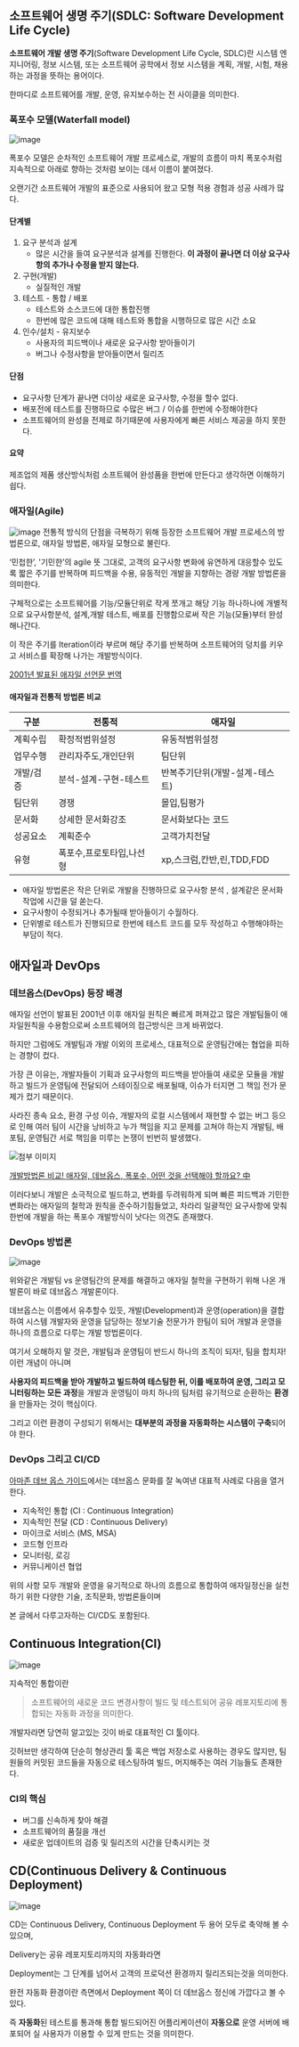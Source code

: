 ## 소프트웨어 생명 주기(SDLC: Software Development Life Cycle) 
**소프트웨어 개발 생명 주기**(Software Development Life Cycle, SDLC)란 시스템 엔지니어링, 정보 시스템, 또는 소프트웨어 공학에서 정보 시스템을 계획, 개발, 시험, 채용하는 과정을 뜻하는 용어이다. 

한마디로 소프트웨어를 개발, 운영, 유지보수하는 전 사이클을 의미한다.

### 폭포수 모델(Waterfall model)

![image](https://media.vlpt.us/images/sjhello/post/c5918eaf-5133-482d-932d-199465fef9a4/Untitled.png)

폭포수 모델은 순차적인 소프트웨어 개발 프로세스로, 개발의 흐름이 마치 폭포수처럼 지속적으로 아래로 향하는 것처럼 보이는 데서 이름이 붙여졌다. 

오랜기간 소프트웨어 개발의 표준으로 사용되어 왔고 모형 적용 경험과 성공 사례가 많다.

#### 단계별

1. 요구 분석과 설계
     - 많은 시간을 들여 요구분석과 설계를 진행한다. **이 과정이 끝나면 더 이상 요구사항의 추가나 수정을 받지 않는다.**
 2. 구현(개발)
     - 실질적인 개발    
 4. 테스트 - 통합 / 배포
     - 테스트와 소스코드에 대한 통합진행
     - 한번에 많은 코드에 대해 테스트와 통합을 시행하므로 많은 시간 소요
 5. 인수/설치 - 유지보수
    - 사용자의 피드백이나 새로운 요구사항 받아들이기
    - 버그나 수정사항을 받아들이면서 릴리즈

#### 단점
- 요구사항 단계가 끝나면 더이상 새로운 요구사항, 수정을 할수 없다.
- 배포전에 테스트를 진행하므로 수많은 버그 / 이슈를 한번에 수정해야한다
- 소프트웨어의 완성을 전제로 하기때문에 사용자에게 빠른 서비스 제공을 하지 못한다.    

#### 요약
제조업의 제품 생산방식처럼 소프트웨어 완성품을 한번에 만든다고 생각하면 이해하기 쉽다.

### 애자일(Agile)
![image](https://media.vlpt.us/images/sjhello/post/ae5e1f81-557b-456b-9eaa-a42d4bf9fd16/Untitled%201.png)
전통적 방식의 단점을 극복하기 위해 등장한 소프트웨어 개발 프로세스의 방법론으로, 애자일 방법론, 애자일 모형으로 불린다.

 ‘민첩한’, '기민한’의 agile 뜻 그대로, 고객의 요구사항 변화에 유연하게 대응할수 있도록 짧은 주기를 반복하며 피드백을 수용, 유동적인 개발을 지향하는 경량 개발 방법론을 의미한다.

구체적으로는 소프트웨어를 기능/모듈단위로 작게 쪼개고 해당 기능 하나하나에 개별적으로 요구사항분석, 설계,개발 테스트, 배포를 진행함으로써 작은 기능(모듈)부터 완성해나간다.

이 작은 주기를 Iteration이라 부르며 해당 주기를 반복하며 소프트웨어의 덩치를 키우고 서비스를 확장해 나가는 개발방식이다.

[2001년 발표된 애자일 선언문 번역](>https://agilemanifesto.org/iso/ko/manifesto.html)


#### 애자일과 전통적 방법론 비교

|구분|전통적|애자일|
|----|-|-|
|계획수립|확정적범위설정|유동적범위설정|
|업무수행|관리자주도,개인단위| 팀단위|
|개발/검증|분석-설계-구현-테스트|반복주기단위(개발-설계-테스트)|
|팀단위|경쟁|몰입,팀평가|
|문서화|상세한 문서화강조|문서화보다는 코드|
|성공요소|계획준수|고객가치전달|
|유형|폭포수,프로토타입,나선형|xp,스크럼,칸반,린,TDD,FDD|

- 애자일 방법론은 작은 단위로 개발을 진행하므로 요구사항 분석 , 설계같은 문서화 작업에 시간을 덜 쏟는다.
- 요구사항이 수정되거나 추가될때 받아들이기 수월하다.
- 단위별로 테스트가 진행되므로 한번에 테스트 코드를 모두 작성하고 수행해야하는 부담이 적다.

## 애자일과 DevOps

### 데브옵스(DevOps) 등장 배경
애자일 선언이 발표된 2001년 이후 애자일  원칙은 빠르게 퍼져갔고 많은 개발팀들이 애자일원칙을 수용함으로써 소프트웨어의 접근방식은 크게 바뀌었다.

하지만 그럼에도 개발팀과 개발 이외의 프로세스, 대표적으로 운영팀간에는 협업을 피하는 경향이 컸다. 

가장 큰 이유는, 개발자들이 기획과 요구사항의 피드백을 받아들여 새로운 모듈을 개발하고 빌드가 운영팀에 전달되어 스테이징으로 배포될때, 이슈가 터지면 그 책임 전가 문제가 컸기 때문이다.

사라진 종속 요소, 환경 구성 이슈, 개발자의 로컬 시스템에서 재현할 수 없는 버그 등으로 인해 여러 팀이 시간을 낭비하고 누가 책임을 지고 문제를 고쳐야 하는지 개발팀, 배포팀, 운영팀간 서로 책임을 미루는 논쟁이 빈번히 발생했다.

![첨부 이미지](https://github.com/jinia91/blogBackUp/blob/main/img/b0ab1bbc-51b8-48b7-9569-0231120fa1b1.png?raw=true)

[개발방법론 비교! 애자일, 데브옵스, 폭포수, 어떤 것을 선택해야 할까요? 中](https://www.youtube.com/watch?v=7KadB1ZUeMk)

이러다보니 개발은 소극적으로 빌드하고,  변화를 두려워하게 되며 빠른 피드백과 기민한 변화라는 애자일의 철학과 원칙을 준수하기힘들었고, 차라리 일괄적인 요구사항에 맞춰 한번에 개발을 하는 폭포수 개발방식이 낫다는 의견도 존재했다.



### DevOps 방법론

![image](https://mblogthumb-phinf.pstatic.net/MjAxOTA0MjJfNDkg/MDAxNTU1OTE5MTQxNTYz.x27cIz_skLfoLu6fmpaa8WgOATYpR2kreJ584oq4jtwg.7eraCTdUja3mZ2ufs_yWYGiOIkZ6Er0NeaWwJWU253Eg.PNG.acornedu/%EC%9D%B4%EB%AF%B8%EC%A7%802.png?type=w800)

위와같은 개발팀 vs 운영팀간의 문제를 해결하고 애자일 철학을 구현하기 위해 나온 개발론이 바로 데브옵스 개발론이다.

데브옵스는 이름에서 유추할수 있듯, 개발(Development)과 운영(operation)을 결합하여 시스템 개발자와 운영을 담당하는 정보기술 전문가가 한팀이 되어 개발과 운영을 하나의 흐름으로 다루는 개발 방법론이다.

여기서 오해하지 말 것은, 개발팀과 운영팀이 반드시 하나의 조직이 되자!, 팀을 합치자! 이런 개념이 아니며

**사용자의 피드백을 받아 개발하고 빌드하여 테스팅한 뒤, 이를 배포하여 운영, 그리고 모니터링하는 모든 과정**을 개발과 운영팀이 마치 하나의 팀처럼 유기적으로 순환하는 **환경**을 만들자는 것이 핵심이다.

그리고 이런 환경이 구성되기 위해서는 **대부분의 과정을 자동화하는 시스템이 구축**되어야 한다.

### DevOps 그리고 CI/CD

[아마존 데브 옵스 가이드](https://aws.amazon.com/ko/devops/what-is-devops/)에서는 데브옵스 문화를 잘 녹여낸 대표적 사례로 다음을 열거한다.

- 지속적인 통합 (CI : Continuous Integration)
- 지속적인 전달 (CD : Continuous Delivery)
- 마이크로 서비스 (MS, MSA)
- 코드형 인프라
- 모니터링, 로깅
- 커뮤니케이션 협업

위의 사항 모두 개발와 운영을 유기적으로 하나의 흐름으로 통합하여 애자일정신을 실천하기 위한 다양한 기술, 조직문화, 방법론들이며 

본 글에서 다루고자하는 CI/CD도 포함된다.

## Continuous Integration(CI)
![image](https://img1.daumcdn.net/thumb/R1280x0/?scode=mtistory2&fname=https%3A%2F%2Fblog.kakaocdn.net%2Fdn%2FbGXdIT%2FbtqI9GkH3wP%2F5Qx2zLKYRxsYWLSoS6KH3K%2Fimg.png)

지속적인 통합이란 
>소프트웨어의 새로운 코드 변경사항이 빌드 및 테스트되어 공유 레포지토리에 통합되는 자동화 과정을 의미한다.

개발자라면 당연히 알고있는 깃이 바로 대표적인 CI 툴이다. 

깃허브만 생각하여 단순히 형상관리 툴 혹은 백업 저장소로 사용하는 경우도 많지만, 팀원들의 커밋된 코드들을 자동으로 테스팅하여 빌드, 머지해주는 여러 기능들도 존재한다.


### CI의 핵심
- 버그를 신속하게 찾아 해결
- 소프트웨어의 품질을 개선
- 새로운 업데이트의 검증 및 릴리즈의 시간을 단축시키는 것

## CD(Continuous Delivery & Continuous Deployment)
![image](https://img1.daumcdn.net/thumb/R1280x0/?scode=mtistory2&fname=https%3A%2F%2Fblog.kakaocdn.net%2Fdn%2FeeSLmu%2FbtqI9pXqCN8%2FiIopSPh3KSK1SwhRjkWPf1%2Fimg.png)

CD는 Continuous Delivery, Continuous Deployment 두 용어 모두로 축약해 볼 수 있으며, 

Delivery는 공유 레포지토리까지의 자동화라면

Deployment는 그 단계를 넘어서 고객의 프로덕션 환경까지 릴리즈되는것을 의미한다.

완전 자동화 환경이란 측면에서 Deployment 쪽이 더 데브옵스 정신에 가깝다고 볼 수 있다.

즉 **자동화**된 테스트를 통과해 통합 빌드되어진 어플리케이션이 
**자동으로** 운영 서버에 배포되어 실 사용자가 이용할 수 있게 만드는 것을 의미한다.

